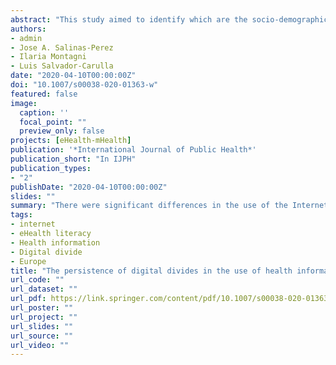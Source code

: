 ```yaml
---
abstract: "This study aimed to identify which are the socio-demographic factors that can describe health information users' profiles in Europe and assess which are the factors distinguishing users and non-users and their association with the use of health-related online information. Methods: Data from the Flash Eurobarometer No. 404 (2014) was analysed through a multilevel logistic regression model and a propensity score matching. Results: There were significant differences in the use of the Internet for health information according to gender, age, education, long-term illness and health-related knowledge. Thus, some digital divides persisted in the use of health information online. Results showed that a poor health status was associated with a higher use of the Internet for health purposes only for people having chronic conditions. Conclusions: Findings show a need to increase people's eHealth literacy, especially for males over 45 years old not suffering from a long-term illness. In order to limit the misuse of poor or untrustworthy health information that might contribute to higher health disparities, special interest should be focused on population socio-demographic characteristics."
authors:
- admin
- Jose A. Salinas-Perez
- Ilaria Montagni
- Luis Salvador-Carulla
date: "2020-04-10T00:00:00Z"
doi: "10.1007/s00038-020-01363-w"
featured: false
image:
  caption: ''
  focal_point: ""
  preview_only: false
projects: [eHealth-mHealth]
publication: '*International Journal of Public Health*'
publication_short: "In IJPH"
publication_types:
- "2"
publishDate: "2020-04-10T00:00:00Z"
slides: ""
summary: "There were significant differences in the use of the Internet for health information according to gender, age, education, long-term illness and health-related knowledge. Thus, some digital divides persisted in the use of health information online. Results showed that a poor health status was associated with a higher use of the Internet for health purposes only for people having chronic conditions."
tags:
- internet
- eHealth literacy
- Health information
- Digital divide
- Europe
title: "The persistence of digital divides in the use of health information: a comparative study in 28 European countries"
url_code: ""
url_dataset: ""
url_pdf: https://link.springer.com/content/pdf/10.1007/s00038-020-01363-w.pdf
url_poster: ""
url_project: ""
url_slides: ""
url_source: ""
url_video: ""
---
```

